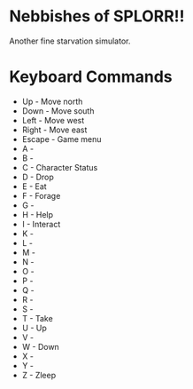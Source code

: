 # Nebbishes of SPLORR!!
Another fine starvation simulator.

# Keyboard Commands
* Up - Move north
* Down - Move south
* Left - Move west
* Right - Move east
* Escape - Game menu
* A -
* B -
* C - Character Status
* D - Drop
* E - Eat
* F - Forage
* G - 
* H - Help
* I - Interact
* K -
* L - 
* M -
* N -
* O -
* P -
* Q -
* R -
* S -
* T - Take
* U - Up
* V - 
* W - Down
* X -
* Y -
* Z - Zleep